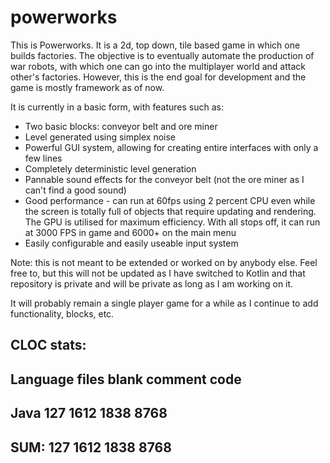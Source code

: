 # powerworks

This is Powerworks. It is a 2d, top down, tile based game in which one builds factories. The objective is to eventually automate
the production of war robots, with which one can go into the multiplayer world and attack other's factories. However, this is the end goal for development and the game is mostly framework as of now.

It is currently in a basic form, with features such as:
* Two basic blocks: conveyor belt and ore miner
* Level generated using simplex noise
* Powerful GUI system, allowing for creating entire interfaces with only a few lines
* Completely deterministic level generation
* Pannable sound effects for the conveyor belt (not the ore miner as I can't find a good sound)
* Good performance - can run at 60fps using 2 percent CPU even while the screen is totally full of objects that require updating and rendering. The GPU is utilised for maximum efficiency. With all stops off, it can run at 3000 FPS in game and 6000+ on the main menu
* Easily configurable and easily useable input system

Note: this is not meant to be extended or worked on by anybody else. Feel free to, but this will not be updated as I have switched to Kotlin and that repository is private and will be private as long as I am working on it.

It will probably remain a single player game for a while as I continue to add functionality, blocks, etc.

CLOC stats:
-------------------------------------------------------------------------------
Language                     files          blank        comment           code
-------------------------------------------------------------------------------
Java                           127           1612           1838           8768
-------------------------------------------------------------------------------
SUM:                           127           1612           1838           8768
-------------------------------------------------------------------------------
